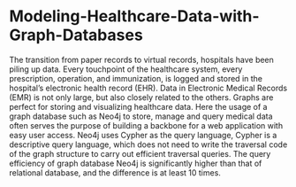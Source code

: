 # Modeling-Healthcare-Data-with-Graph-Databases
The transition from paper records to virtual records, hospitals have been piling up data. Every touchpoint of the healthcare system, every prescription, operation, and immunization, is logged and stored in the hospital’s electronic health record (EHR). Data in Electronic Medical Records (EMR) is not only large, but also closely related to the others. Graphs are perfect for storing and visualizing healthcare data. Here the usage of a graph database such as Neo4j to store, manage and query medical data often serves the purpose of building a backbone for a web application with easy user access. 
Neo4j uses Cypher as the query language, Cypher is a descriptive query language, which does not need to write the traversal code of the graph structure to carry out efficient traversal queries.
The query efficiency of graph database Neo4j is significantly higher than that of relational database, and the difference is at least 10 times.

